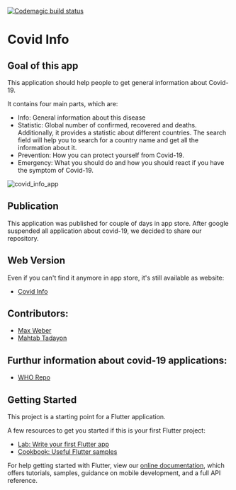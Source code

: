 [![Codemagic build status](https://api.codemagic.io/apps/5e5b5032e389932f9f06cc60/5e5b5032e389932f9f06cc5f/status_badge.svg)](https://codemagic.io/apps/5e5b5032e389932f9f06cc60/5e5b5032e389932f9f06cc5f/latest_build)

# Covid Info

## Goal of this app

This application should help people to get general information about Covid-19.
 
It contains four main parts, which are:
- Info: General information about this disease
- Statistic: Global number of confirmed, recovered and deaths. Additionally, it provides a statistic about different countries. The search field will help you to search for a country name and get all the information about it.
- Prevention: How you can protect yourself from Covid-19.
- Emergency: What you should do and how you should react if you have the symptom of Covid-19.

![covid_info_app](/assets/gif/covid_19.gif)

## Publication
This application was published for couple of days in app store. 
After google suspended all application about covid-19, we decided to share our repository.

## Web Version
Even if you can't find it anymore in app store, it's still available as website: 
- [Covid Info](https://covid-api.herokuapp.com/#/)

## Contributors:
- [Max Weber](https://github.com/md-weber)
- [Mahtab Tadayon](https://github.com/mimifi)


## Furthur information about covid-19 applications:
- [WHO Repo](https://github.com/WorldHealthOrganization/app)

## Getting Started
This project is a starting point for a Flutter application.

A few resources to get you started if this is your first Flutter project:

- [Lab: Write your first Flutter app](https://flutter.dev/docs/get-started/codelab)
- [Cookbook: Useful Flutter samples](https://flutter.dev/docs/cookbook)

For help getting started with Flutter, view our
[online documentation](https://flutter.dev/docs), which offers tutorials,
samples, guidance on mobile development, and a full API reference.
